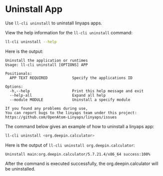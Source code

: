 <!--
SPDX-FileCopyrightText: 2023 UnionTech Software Technology Co., Ltd.

SPDX-License-Identifier: LGPL-3.0-or-later
-->

# Uninstall App

Use `ll-cli uninstall` to uninstall linyaps apps.

View the help information for the `ll-cli uninstall` command:

```bash
ll-cli uninstall --help
```

Here is the output:

```text
Uninstall the application or runtimes
Usage: ll-cli uninstall [OPTIONS] APP

Positionals:
  APP TEXT REQUIRED           Specify the applications ID

Options:
  -h,--help                   Print this help message and exit
  --help-all                  Expand all help
  --module MODULE             Uninstall a specify module

If you found any problems during use,
You can report bugs to the linyaps team under this project: https://github.com/OpenAtom-Linyaps/linyaps/issues
```

The command below gives an example of how to uninstall a linyaps app:

```bash
ll-cli uninstall <org.deepin.calculator>
```

Here is the output of `ll-cli uninstall org.deepin.calculator`:

```text
Uninstall main:org.deepin.calculator/5.7.21.4/x86_64 success:100%
```

After the command is executed successfully, the org.deepin.calculator will be uninstalled.
